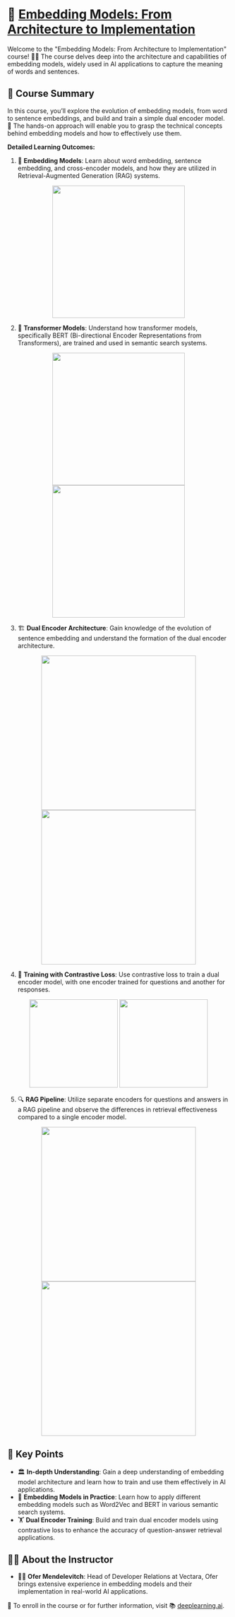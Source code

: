 # 🧠 [Embedding Models: From Architecture to Implementation](https://www.deeplearning.ai/short-courses/embedding-models-from-architecture-to-implementation/)

Welcome to the "Embedding Models: From Architecture to Implementation" course! 🧑‍🏫 The course delves deep into the architecture and capabilities of embedding models, widely used in AI applications to capture the meaning of words and sentences.

## 📘 Course Summary
In this course, you’ll explore the evolution of embedding models, from word to sentence embeddings, and build and train a simple dual encoder model. 🧠 The hands-on approach will enable you to grasp the technical concepts behind embedding models and how to effectively use them.

**Detailed Learning Outcomes:**
1. 🧩 **Embedding Models**: Learn about word embedding, sentence embedding, and cross-encoder models, and how they are utilized in Retrieval-Augmented Generation (RAG) systems.

<p align="center">
<img src="images/l1_1.png" height="300"> 
</p>

2. 🧠 **Transformer Models**: Understand how transformer models, specifically BERT (Bi-directional Encoder Representations from Transformers), are trained and used in semantic search systems.

<p align="center">
<img src="images/l3_1.png" height="300"> 
<img src="images/l3_2.png" height="300"> 
</p>

3. 🏗️ **Dual Encoder Architecture**: Gain knowledge of the evolution of sentence embedding and understand the formation of the dual encoder architecture.

<p align="center">
<img src="images/l3_4.png" height="350"> 
<img src="images/l4_1.png" height="350"> 
</p>

4. 🔧 **Training with Contrastive Loss**: Use contrastive loss to train a dual encoder model, with one encoder trained for questions and another for responses.
<p align="center">
<img src="images/l5_1.png" height="200"> 
<img src="images/l5_2.png" height="200"> 
</p>

5. 🔍 **RAG Pipeline**: Utilize separate encoders for questions and answers in a RAG pipeline and observe the differences in retrieval effectiveness compared to a single encoder model.
<p align="center">
<img src="images/l5_3.png" height="350"> 
<img src="images/l5_4.png" height="350"> 
</p>

## 🔑 Key Points
- 🏛️ **In-depth Understanding**: Gain a deep understanding of embedding model architecture and learn how to train and use them effectively in AI applications.
- 🧩 **Embedding Models in Practice**: Learn how to apply different embedding models such as Word2Vec and BERT in various semantic search systems.
- 🏋️ **Dual Encoder Training**: Build and train dual encoder models using contrastive loss to enhance the accuracy of question-answer retrieval applications.

## 👩‍🏫 About the Instructor
- 👨‍🏫 **Ofer Mendelevitch**: Head of Developer Relations at Vectara, Ofer brings extensive experience in embedding models and their implementation in real-world AI applications.

🔗 To enroll in the course or for further information, visit 📚 [deeplearning.ai](https://www.deeplearning.ai/short-courses/).
